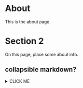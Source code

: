 # About

This is the about page.

# Section 2

On this page, place some about info.

## collapsible markdown?

<details><summary>CLICK ME</summary>
<p>

#### yes, even hidden code blocks!

```python
print("hello world!")
```

</p>
</details>

